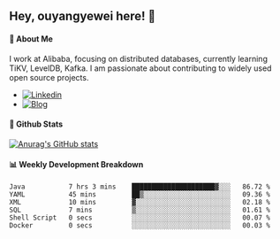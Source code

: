 ## Hey, ouyangyewei here! :wave:

#### :rocket: About Me
I work at Alibaba, focusing on distributed databases, currently learning TiKV, LevelDB, Kafka. I am passionate about contributing to widely used open source projects.

- [![Linkedin](https://img.shields.io/badge/LinkedIn-ouyangyewei-blue)](https://www.linkedin.com/in/ouyangyewei/)
- [![Blog](https://img.shields.io/badge/Blog-yeweiouyang-orange)](https://blog.csdn.net/yeweiouyang)

#### :star2: Github Stats
[![Anurag's GitHub stats](https://github-readme-stats.vercel.app/api?username=ouyangyewei&show_icons=true&cache_seconds=3600&theme=tokyonight)](https://github.com/anuraghazra/github-readme-stats)

#### :bar_chart: Weekly Development Breakdown
<!--START_SECTION:waka-->

```text
Java           7 hrs 3 mins    █████████████████████▓░░░   86.72 %
YAML           45 mins         ██▒░░░░░░░░░░░░░░░░░░░░░░   09.36 %
XML            10 mins         ▓░░░░░░░░░░░░░░░░░░░░░░░░   02.18 %
SQL            7 mins          ▒░░░░░░░░░░░░░░░░░░░░░░░░   01.61 %
Shell Script   0 secs          ░░░░░░░░░░░░░░░░░░░░░░░░░   00.07 %
Docker         0 secs          ░░░░░░░░░░░░░░░░░░░░░░░░░   00.03 %
```

<!--END_SECTION:waka-->
